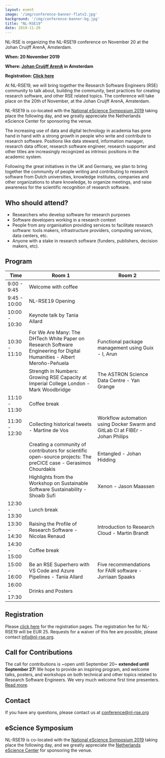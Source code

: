 ```yaml
---
layout: event
image: '/img/conference-banner-flatv2.jpg'
background: '/img/conference-banner-bg.jpg'
title: "NL-RSE19"
date: 2019-11-20
---
```


NL-RSE is organizing the NL-RSE19 conference on November 20 at the Johan Cruijff ArenA, Amsterdam.
<!--break-->

**When: 20 November 2019**

**Where: [Johan Cruijff ArenA](https://www.johancruijffarena.nl/) in Amsterdam**

**Registration: [Click here](https://21pryvp.momice.events/)**

At NL-RSE19, we will bring together the Research Software Engineers (RSE) community to talk about, building the community, best practices for creating research software, and other RSE related
topics. The conference will take place on the 20th of November, at the Johan Cruijff ArenA, Amsterdam.

NL-RSE19 is co-located with the [National eScience Symposium 2019](https://www.esciencesymposium2019.nl/) taking place the following day, and we greatly appreciate the Netherlands eScience Center 
for sponsoring the venue.

The increasing use of data and digital technology in academia has gone hand in hand with a strong growth in people who write and contribute to research software. Positions like data steward, 
information manager, research data officer, research software engineer, research supporter and other titles are increasingly recognized as intrinsic positions in the academic system.

Following the great initiatives in the UK and Germany, we plan to bring together the community of people writing and contributing to research software from Dutch universities, knowledge 
institutes, companies and other organizations to share knowledge, to organize meetings, and raise awareness for the scientific recognition of research software.

## Who should attend?
- Researchers who develop software for research purposes
- Software developers working in a research context
- People from any organisation providing services to facilitate research software: tools makers, infrastructure providers, computing services, data centers, etc.
- Anyone with a stake in research software (funders, publishers, decision makers, etc).

## Program

| Time | Room 1 | Room 2 |
| -- | ---- | ---- |
| 9:00 - 9:45   | Welcome with coffee   |
| 9:45 - 10:00  | NL-RSE19 Opening      |
| 10:00 - 10:30 | Keynote talk by Tania Allard |
| 10:30 - 11:10 | For We Are Many: The DHTech White Paper on Research Software Engineering for Digital Humanities - Albert Meroño-Peñuela | Functional package management using Guix - I, Arun |
| | Strength in Numbers: Growing RSE Capacity at Imperial College London - Mark Woodbridge | The ASTRON Science Data Centre - Yan Grange |
| 11:10 - 11:30 | Coffee break
| 11:30 - 12:30 | Collecting historical tweets - Martine de Vos | Workflow automation using Docker Swarm and GitLab CI at FIBEr - Johan Philips |
| | Creating a community of contributors for scientific open-source projects: The preCICE case - Gerasimos Chourdakis | Entangled - Johan Hidding |
| | Highlights from the Workshop on Sustainable Software Sustainability - Shoaib Sufi | Xenon - Jason Maassen |
| 12:30 - 13:30 | Lunch break |
| 13:30 - 14:30 | Raising the Profile of Research Software - Nicolas Renaud | Introduction to Research Cloud - Martin Brandt |
| 14:30 - 15:00 | Coffee break |
| 15:00 - 16:00 | Be an RSE Superhero with VS Code and Azure Pipelines - Tania Allard | Five recommendations for FAIR software - Jurriaan Spaaks |
| 16:00 - 17:30 | Drinks and Posters |



## Registration
Please [click here](https://21pryvp.momice.events/) for the registration pages.
The registration fee for NL-RSE19 will be EUR 25. Requests for a waiver of this fee are possible, please contact info@nl-rse.org.

## Call for Contributions
The call for contributions is ~open until September 20~ **extended until September 27**! We hope to provide an inspiring program, and welcome talks, posters, and workshops on both technical
and other topics related to Research Software Engineers. We very much welcome first time presenters. [Read more](https://nl-rse.org/2019/07/09/NL-RSE-2019.html).

## Contact
If you have any questions, please contact us at conference@nl-rse.org

## eScience Symposium
NL-RSE19 is co-located with the [National eScience Symposium 2019](https://www.esciencesymposium2019.nl/) taking place the following day, and we greatly
appreciate the [Netherlands eScience Center](https://www.esciencecenter.nl/) for sponsoring the venue.

